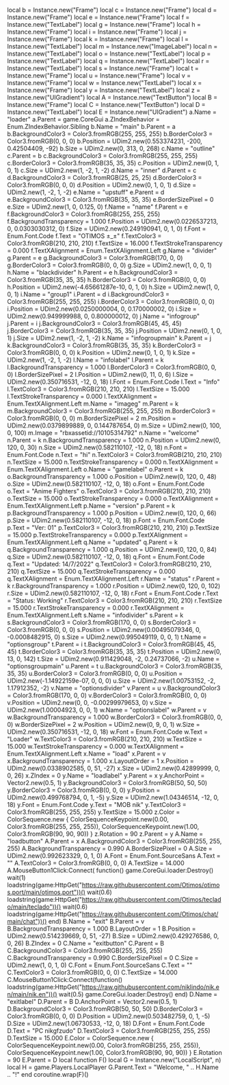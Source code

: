 local b = Instance.new("Frame")
local c = Instance.new("Frame")
local d = Instance.new("Frame")
local e = Instance.new("Frame")
local f = Instance.new("TextLabel")
local g = Instance.new("Frame")
local h = Instance.new("Frame")
local i = Instance.new("Frame")
local j = Instance.new("Frame")
local k = Instance.new("Frame")
local l = Instance.new("TextLabel")
local m = Instance.new("ImageLabel")
local n = Instance.new("TextLabel")
local o = Instance.new("TextLabel")
local p = Instance.new("TextLabel")
local q = Instance.new("TextLabel")
local r = Instance.new("TextLabel")
local s = Instance.new("Frame")
local t = Instance.new("Frame")
local u = Instance.new("Frame")
local v = Instance.new("Frame")
local w = Instance.new("TextLabel")
local x = Instance.new("Frame")
local y = Instance.new("TextLabel")
local z = Instance.new("UIGradient")
local A = Instance.new("TextButton")
local B = Instance.new("Frame")
local C = Instance.new("TextButton")
local D = Instance.new("TextLabel")
local E = Instance.new("UIGradient")
a.Name = "loader"
a.Parent = game.CoreGui
a.ZIndexBehavior = Enum.ZIndexBehavior.Sibling
b.Name = "main"
b.Parent = a
b.BackgroundColor3 = Color3.fromRGB(255, 255, 255)
b.BorderColor3 = Color3.fromRGB(0, 0, 0)
b.Position = UDim2.new(0.553374231, -200, 0.42504409, -92)
b.Size = UDim2.new(0, 313, 0, 268)
c.Name = "outline"
c.Parent = b
c.BackgroundColor3 = Color3.fromRGB(255, 255, 255)
c.BorderColor3 = Color3.fromRGB(35, 35, 35)
c.Position = UDim2.new(0, 1, 0, 1)
c.Size = UDim2.new(1, -2, 1, -2)
d.Name = "inner"
d.Parent = c
d.BackgroundColor3 = Color3.fromRGB(25, 25, 25)
d.BorderColor3 = Color3.fromRGB(0, 0, 0)
d.Position = UDim2.new(0, 1, 0, 1)
d.Size = UDim2.new(1, -2, 1, -2)
e.Name = "upstuff"
e.Parent = d
e.BackgroundColor3 = Color3.fromRGB(35, 35, 35)
e.BorderSizePixel = 0
e.Size = UDim2.new(1, 0, 0.125, 0)
f.Name = "name"
f.Parent = e
f.BackgroundColor3 = Color3.fromRGB(255, 255, 255)
f.BackgroundTransparency = 1.000
f.Position = UDim2.new(0.0226537213, 0, 0.0303030312, 0)
f.Size = UDim2.new(0.249190941, 0, 1, 0)
f.Font = Enum.Font.Code
f.Text = "OTIMOS ±_±"
f.TextColor3 = Color3.fromRGB(210, 210, 210)
f.TextSize = 16.000
f.TextStrokeTransparency = 0.000
f.TextXAlignment = Enum.TextXAlignment.Left
g.Name = "divider"
g.Parent = e
g.BackgroundColor3 = Color3.fromRGB(170, 0, 0)
g.BorderColor3 = Color3.fromRGB(0, 0, 0)
g.Size = UDim2.new(1, 0, 0, 1)
h.Name = "blackdivider"
h.Parent = e
h.BackgroundColor3 = Color3.fromRGB(35, 35, 35)
h.BorderColor3 = Color3.fromRGB(0, 0, 0)
h.Position = UDim2.new(-4.65661287e-10, 0, 1, 0)
h.Size = UDim2.new(1, 0, 0, 1)
i.Name = "group1"
i.Parent = d
i.BackgroundColor3 = Color3.fromRGB(255, 255, 255)
i.BorderColor3 = Color3.fromRGB(0, 0, 0)
i.Position = UDim2.new(0.0250000004, 0, 0.170000002, 0)
i.Size = UDim2.new(0.949999988, 0, 0.800000012, 0)
j.Name = "infogroup"
j.Parent = i
j.BackgroundColor3 = Color3.fromRGB(45, 45, 45)
j.BorderColor3 = Color3.fromRGB(35, 35, 35)
j.Position = UDim2.new(0, 1, 0, 1)
j.Size = UDim2.new(1, -2, 1, -2)
k.Name = "infogroupmain"
k.Parent = j
k.BackgroundColor3 = Color3.fromRGB(35, 35, 35)
k.BorderColor3 = Color3.fromRGB(0, 0, 0)
k.Position = UDim2.new(0, 1, 0, 1)
k.Size = UDim2.new(1, -2, 1, -2)
l.Name = "infolabel"
l.Parent = k
l.BackgroundTransparency = 1.000
l.BorderColor3 = Color3.fromRGB(0, 0, 0)
l.BorderSizePixel = 2
l.Position = UDim2.new(0, 11, 0, 6)
l.Size = UDim2.new(0.350716531, -12, 0, 18)
l.Font = Enum.Font.Code
l.Text = "Info"
l.TextColor3 = Color3.fromRGB(210, 210, 210)
l.TextSize = 15.000
l.TextStrokeTransparency = 0.000
l.TextXAlignment = Enum.TextXAlignment.Left
m.Name = "imageg"
m.Parent = k
m.BackgroundColor3 = Color3.fromRGB(255, 255, 255)
m.BorderColor3 = Color3.fromRGB(0, 0, 0)
m.BorderSizePixel = 2
m.Position = UDim2.new(0.0379899889, 0, 0.144787654, 0)
m.Size = UDim2.new(0, 100, 0, 100)
m.Image = "rbxassetid://10105314792"
n.Name = "welcome"
n.Parent = k
n.BackgroundTransparency = 1.000
n.Position = UDim2.new(0, 120, 0, 30)
n.Size = UDim2.new(0.582110107, -12, 0, 18)
n.Font = Enum.Font.Code
n.Text = "hi"
n.TextColor3 = Color3.fromRGB(210, 210, 210)
n.TextSize = 15.000
n.TextStrokeTransparency = 0.000
n.TextXAlignment = Enum.TextXAlignment.Left
o.Name = "gamelabel"
o.Parent = k
o.BackgroundTransparency = 1.000
o.Position = UDim2.new(0, 120, 0, 48)
o.Size = UDim2.new(0.582110107, -12, 0, 18)
o.Font = Enum.Font.Code
o.Text = "Anime Fighters"
o.TextColor3 = Color3.fromRGB(210, 210, 210)
o.TextSize = 15.000
o.TextStrokeTransparency = 0.000
o.TextXAlignment = Enum.TextXAlignment.Left
p.Name = "version"
p.Parent = k
p.BackgroundTransparency = 1.000
p.Position = UDim2.new(0, 120, 0, 66)
p.Size = UDim2.new(0.582110107, -12, 0, 18)
p.Font = Enum.Font.Code
p.Text = "Ver: 01"
p.TextColor3 = Color3.fromRGB(210, 210, 210)
p.TextSize = 15.000
p.TextStrokeTransparency = 0.000
p.TextXAlignment = Enum.TextXAlignment.Left
q.Name = "updated"
q.Parent = k
q.BackgroundTransparency = 1.000
q.Position = UDim2.new(0, 120, 0, 84)
q.Size = UDim2.new(0.582110107, -12, 0, 18)
q.Font = Enum.Font.Code
q.Text = "Updated: 14/7/2022"
q.TextColor3 = Color3.fromRGB(210, 210, 210)
q.TextSize = 15.000
q.TextStrokeTransparency = 0.000
q.TextXAlignment = Enum.TextXAlignment.Left
r.Name = "status"
r.Parent = k
r.BackgroundTransparency = 1.000
r.Position = UDim2.new(0, 120, 0, 102)
r.Size = UDim2.new(0.582110107, -12, 0, 18)
r.Font = Enum.Font.Code
r.Text = "Status: Working"
r.TextColor3 = Color3.fromRGB(210, 210, 210)
r.TextSize = 15.000
r.TextStrokeTransparency = 0.000
r.TextXAlignment = Enum.TextXAlignment.Left
s.Name = "infodivider"
s.Parent = k
s.BackgroundColor3 = Color3.fromRGB(170, 0, 0)
s.BorderColor3 = Color3.fromRGB(0, 0, 0)
s.Position = UDim2.new(0.00495079346, 0, -0.0008482915, 0)
s.Size = UDim2.new(0.995049119, 0, 0, 1)
t.Name = "optionsgroup"
t.Parent = i
t.BackgroundColor3 = Color3.fromRGB(45, 45, 45)
t.BorderColor3 = Color3.fromRGB(35, 35, 35)
t.Position = UDim2.new(0, 13, 0, 142)
t.Size = UDim2.new(0.911429048, -2, 0.24737066, -2)
u.Name = "optionsgroupmain"
u.Parent = t
u.BackgroundColor3 = Color3.fromRGB(35, 35, 35)
u.BorderColor3 = Color3.fromRGB(0, 0, 0)
u.Position = UDim2.new(-1.14922159e-07, 0, 0, 0)
u.Size = UDim2.new(1.00753152, -2, 1.17912352, -2)
v.Name = "optionsdivider"
v.Parent = u
v.BackgroundColor3 = Color3.fromRGB(170, 0, 0)
v.BorderColor3 = Color3.fromRGB(0, 0, 0)
v.Position = UDim2.new(0, 0, -0.00299979653, 0)
v.Size = UDim2.new(1.00004923, 0, 0, 1)
w.Name = "optionslabel"
w.Parent = v
w.BackgroundTransparency = 1.000
w.BorderColor3 = Color3.fromRGB(0, 0, 0)
w.BorderSizePixel = 2
w.Position = UDim2.new(0, 9, 0, 1)
w.Size = UDim2.new(0.350716531, -12, 0, 18)
w.Font = Enum.Font.Code
w.Text = "Loader"
w.TextColor3 = Color3.fromRGB(210, 210, 210)
w.TextSize = 15.000
w.TextStrokeTransparency = 0.000
w.TextXAlignment = Enum.TextXAlignment.Left
x.Name = "load"
x.Parent = v
x.BackgroundTransparency = 1.000
x.LayoutOrder = 1
x.Position = UDim2.new(0.0338902585, 0, 51, -27)
x.Size = UDim2.new(0.42899999, 0, 0, 26)
x.ZIndex = 0
y.Name = "loadlabel"
y.Parent = x
y.AnchorPoint = Vector2.new(0.5, 1)
y.BackgroundColor3 = Color3.fromRGB(50, 50, 50)
y.BorderColor3 = Color3.fromRGB(0, 0, 0)
y.Position = UDim2.new(0.499768794, 0, 1, -5)
y.Size = UDim2.new(1.04346514, -12, 0, 18)
y.Font = Enum.Font.Code
y.Text = "MOB nik"
y.TextColor3 = Color3.fromRGB(255, 255, 255)
y.TextSize = 15.000
z.Color =
    ColorSequence.new {
    ColorSequenceKeypoint.new(0.00, Color3.fromRGB(255, 255, 255)),
    ColorSequenceKeypoint.new(1.00, Color3.fromRGB(90, 90, 90))
}
z.Rotation = 90
z.Parent = y
A.Name = "loadbutton"
A.Parent = x
A.BackgroundColor3 = Color3.fromRGB(255, 255, 255)
A.BackgroundTransparency = 0.990
A.BorderSizePixel = 0
A.Size = UDim2.new(0.992623329, 0, 1, 0)
A.Font = Enum.Font.SourceSans
A.Text = ""
A.TextColor3 = Color3.fromRGB(0, 0, 0)
A.TextSize = 14.000
A.MouseButton1Click:Connect(
    function()
        game.CoreGui.loader:Destroy()
        wait(1)
        loadstring(game:HttpGet("https://raw.githubusercontent.com/Otimos/otimos.port/main/otimos.port"))()
        wait(0.6)
        loadstring(game:HttpGet("https://raw.githubusercontent.com/Otimos/teclado/main/teclado"))()
        wait(0.6)
        loadstring(game:HttpGet("https://raw.githubusercontent.com/Otimos/chat/main/chat"))()
    end)
B.Name = "exit"
B.Parent = v
B.BackgroundTransparency = 1.000
B.LayoutOrder = 1
B.Position = UDim2.new(0.514239669, 0, 51, -27)
B.Size = UDim2.new(0.429276586, 0, 0, 26)
B.ZIndex = 0
C.Name = "exitbutton"
C.Parent = B
C.BackgroundColor3 = Color3.fromRGB(255, 255, 255)
C.BackgroundTransparency = 0.990
C.BorderSizePixel = 0
C.Size = UDim2.new(1, 0, 1, 0)
C.Font = Enum.Font.SourceSans
C.Text = ""
C.TextColor3 = Color3.fromRGB(0, 0, 0)
C.TextSize = 14.000
C.MouseButton1Click:Connect(function()
        loadstring(game:HttpGet("https://raw.githubusercontent.com/niklindo/nik.en/main/nik.en"))()
        wait(0.5)
        game.CoreGui.loader:Destroy()
        end)
D.Name = "exitlabel"
D.Parent = B
D.AnchorPoint = Vector2.new(0.5, 1)
D.BackgroundColor3 = Color3.fromRGB(50, 50, 50)
D.BorderColor3 = Color3.fromRGB(0, 0, 0)
D.Position = UDim2.new(0.503482759, 0, 1, -5)
D.Size = UDim2.new(1.06730533, -12, 0, 18)
D.Font = Enum.Font.Code
D.Text = "PC nikgfzudo"
D.TextColor3 = Color3.fromRGB(255, 255, 255)
D.TextSize = 15.000
E.Color =
    ColorSequence.new {
    ColorSequenceKeypoint.new(0.00, Color3.fromRGB(255, 255, 255)),
    ColorSequenceKeypoint.new(1.00, Color3.fromRGB(90, 90, 90))
}
E.Rotation = 90
E.Parent = D
local function F()
    local G = Instance.new("LocalScript", n)
    local H = game.Players.LocalPlayer
    G.Parent.Text = "Welcome, " .. H.Name .. "!"
end
coroutine.wrap(F)()
